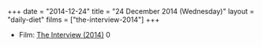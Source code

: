 +++
date = "2014-12-24"
title = "24 December 2014 (Wednesday)"
layout = "daily-diet"
films = ["the-interview-2014"]
+++


* Film: [The Interview (2014)](/films/the-interview-2014) 0